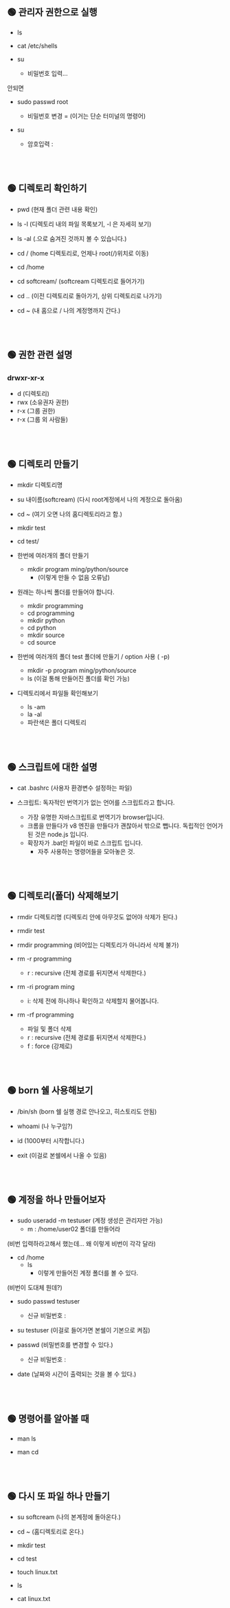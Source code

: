 ## 🟢 관리자 권한으로 실행

- ls

- cat /etc/shells

- su
  - 비밀번호 입력...

안되면

- sudo passwd root

  - 비밀번호 변경 =
    (이거는 단순 터미널의 명령어)

- su
  - 암호입력 :

<br><br>

## 🟢 디렉토리 확인하기

- pwd (현재 폴더 관련 내용 확인)

- ls -l (디렉토리 내의 파일 목록보기, -l 은 자세히 보기)
- ls -al (.으로 숨겨진 것까지 볼 수 있습니다.)

- cd / (home 디렉토리로, 언제나 root(/)위치로 이동)
- cd /home
- cd softcream/ (softcream 디렉토리로 들어가기)

- cd .. (이전 디렉토리로 돌아가기, 상위 디렉토리로 나가기)
- cd ~ (내 홈으로 / 나의 계정명까지 간다.)

<br><br>

## 🟢 권한 관련 설명

### drwxr-xr-x

- d (디렉토리)
- rwx (소유권자 권한)
- r-x (그룹 권한)
- r-x (그룹 외 사람들)

<br><br>

## 🟢 디렉토리 만들기

- mkdir 디렉토리명

- su 내이름(softcream) (다시 root계정에서 나의 계정으로 돌아옴)

- cd ~ (여기 오면 나의 홈디렉토리라고 함.)

- mkdir test

- cd test/

- 한번에 여러개의 폴더 만들기

  - mkdir program ming/python/source
    - (이렇게 만들 수 없음 오류남)

- 원래는 하나씩 폴더를 만들어야 합니다.

  - mkdir programming
  - cd programming
  - mkdir python
  - cd python
  - mkdir source
  - cd source

- 한번에 여러개의 폴더 test 폴더에 만들기 / option 사용 ( -p)

  - mkdir -p program ming/python/source
  - ls (이걸 통해 만들어진 폴더를 확인 가능)

- 디렉토리에서 파일들 확인해보기

  - ls -am
  - la -al
  - 파란색은 폴더 디렉토리

<br><br>

## 🟢 스크립트에 대한 설명

- cat .bashrc (사용자 환경변수 설정하는 파일)

- 스크립트: 독자적인 번역기가 없는 언어를 스크립트라고 합니다.
  - 가장 유명한 자바스크립트로 번역기가 browser입니다.
  - 크롬을 만들다가 v8 엔진을 만들다가 괜찮아서 밖으로 뺍니다. 독립적인 언어가 된 것은 node.js 입니다.
  - 확장자가 .bat인 파일이 바로 스크립트 입니다.
    - 자주 사용하는 명령어들을 모아놓은 것.

<br><br>

## 🟢 디렉토리(폴더) 삭제해보기

- rmdir 디렉토리명 (디렉토리 안에 아무것도 없어야 삭제가 된다.)
- rmdir test
- rmdir programming (비어있는 디렉토리가 아니라서 삭제 불가)

- rm -r programming

  - r : recursive (전체 경로를 뒤지면서 삭제한다.)

- rm -ri program ming

  - i: 삭제 전에 하나하나 확인하고 삭제할지 물어봅니다.

- rm -rf programming
  - 파일 및 폴더 삭제
  - r : recursive (전체 경로를 뒤지면서 삭제한다.)
  - f : force (강제로)

<br><br>

## 🟢 born 쉘 사용해보기

- /bin/sh (born 쉘 실행 경로 안나오고, 히스토리도 안됨)

- whoami (나 누구임?)

- id (1000부터 시작합니다.)

- exit (이걸로 본쉘에서 나올 수 있음)

<br><br>

## 🟢 계정을 하나 만들어보자

- sudo useradd -m testuser (계정 생성은 관리자만 가능)
  - m : /home/user02 폴더를 만들어라

(비번 입력하라고해서 했는데... 왜 이렇게 비번이 각각 달라)

- cd /home
  - ls
    - 이렇게 만들어진 계정 폴더를 볼 수 있다.

(비번이 도대체 뭔데?)

- sudo passwd testuser

  - 신규 비밀번호 :

- su testuser (이걸로 들어가면 본쉘이 기본으로 켜짐)

- passwd (비밀번호를 변경할 수 있다.)
  - 신규 비밀번호 :
- date (날짜와 시간이 출력되는 것을 볼 수 있다.)

<br><br>

## 🟢 명령어를 알아볼 때

- man ls

- man cd

<br><br>

## 🟢 다시 또 파일 하나 만들기

- su softcream (나의 본계정에 돌아온다.)

- cd ~ (홈디렉토리로 온다.)

- mkdir test
- cd test
- touch linux.txt
- ls
- cat linux.txt
